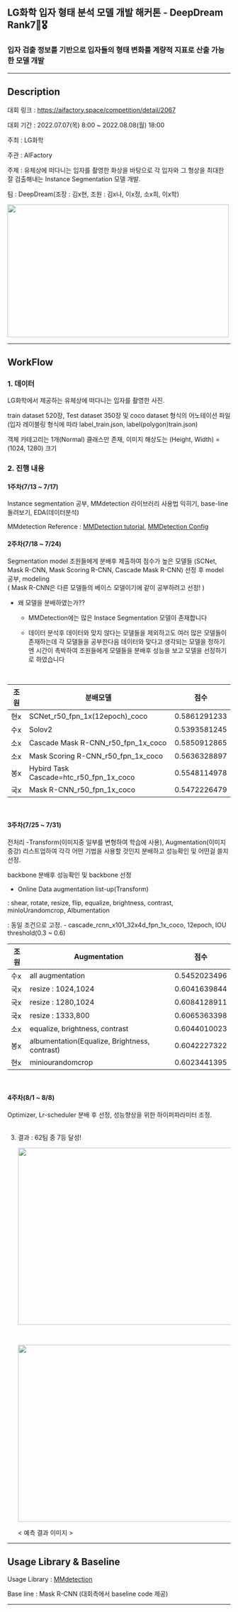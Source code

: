 ## LG화학 입자 형태 분석 모델 개발 해커톤 - DeepDream Rank7🏅🎖
### 입자 검출 정보를 기반으로 입자들의 형태 변화를 계량적 지표로 산출 가능한 모델 개발

---

## Description

대회 링크 : https://aifactory.space/competition/detail/2067 <br/>

대회 기간 : 2022.07.07(목) 8:00 ~ 2022.08.08(월) 18:00 <br/>

주최 : LG화학 <br/>

주관 : AIFactory <br/>

주제 : 유체상에 떠다니는 입자를 촬영한 화상을 바탕으로 각 입자와 그 형상을 최대한 잘 검출해내는 Instance Segmentation 모델 개발. <br/>

팀 : DeepDream(조장 : 김x현, 조원 : 김x나, 이x정, 소x희, 이x학) <br/>




<img src="https://user-images.githubusercontent.com/103362361/187381517-1abe006c-6073-4f27-9e55-ae35d388828e.png"  width="500" height="300"/> <br/>

---

## WorkFlow 

<!-- 각 진행상황에 대해 왜 이렇게 했고 어떻게 생각을 했는지에 대한 원인, 고찰이 들어가야 한다. -->

### 1. 데이터  
   
   LG화학에서 제공하는 유체상에 떠다니는 입자를 촬영한 사진. <br/>
   
   train dataset 520장, Test dataset 350장 및 coco dataset 형식의 어노테이션 파일(입자 레이블링 형식에 따라 label_train.json, label(polygon)train.json)  <br/>
   
   객체 카테고리는 1개(Normal) 클래스만 존재, 이미지 해상도는 (Height, Width) = (1024, 1280) 크기 <br/>



### 2. 진행 내용
   
   #### 1주차(7/13 ~ 7/17)  
   
   Instance segmentation 공부, MMdetection 라이브러리 사용법 익히기, base-line 돌려보기, EDA(데이터분석) <br/>
   
   MMdetection Reference : [MMDetection tutorial](https://greeksharifa.github.io/references/2021/09/05/MMDetection02/),  [MMDetection Config](https://velog.io/@dust_potato/MM-Detection-Config-%EC%9D%B4%ED%95%B4%ED%95%98%EA%B8%B0)

   #### 2주차(7/18 ~ 7/24)  
   
   Segmentation model 조원들에게 분배후 제출하여 점수가 높은 모델들  (SCNet, Mask R-CNN, Mask Scoring R-CNN, Cascade Mask R-CNN)
   선정 후 model 공부, modeling <br/>
   ( Mask R-CNN은 다른 모델들의 베이스 모델이기에 같이 공부하려고 선정! )
   
   
   - 왜 모델을 분배하였는가??
     - MMDetection에는 많은 Instace Segmentation 모델이 존재합니다
     
     - 데이터 분석후 데이터와 맞지 않다는 모델들을 제외하고도 여러 많은 모델들이 존재하는데 각 모델들을 공부한다음 데이터와 맞다고 생각되는 모델을 정하기엔 시간이 촉박하여 조원들에게 모델들을 분배후 성능을 보고 모델을 선정하기로 하였습니다
     
     <br/>
     
   
   
   조원 | 분배모델| 점수
   -----|-------|-------|
   현x  |  SCNet_r50_fpn_1x(12epoch)_coco  |  0.5861291233  |
   수x  |  Solov2 |  0.5393581245  |
   소x  |  Cascade Mask R-CNN_r50_fpn_1x_coco | 0.5850912865 |
   소x  |  Mask Scoring R-CNN_r50_fpn_1x_coco | 0.5636328897  |
   봉x  |  Hybird Task Cascade=htc_r50_fpn_1x_coco | 0.5548114978  |
   국x  |  Mask R-CNN_r50_fpn_1x_coco  |  0.5472226479 |

   <br/>

   #### 3주차(7/25 ~ 7/31)  
   
   전처리 -Transform(이미지중 일부를 변형하여 학습에 사용),  Augmentation(이미지 증강) 리스트업하여 각각 어떤 기법을 사용할 것인지 분배하고 성능확인 및 어떤걸 쓸지 선정.
   
   backbone 분배후 성능확인 및 backbone 선정 <br/>
   
   
   - Online Data augmentation list-up(Transform)   
   
   : shear, rotate, resize, flip, equalize, brightness, contrast, minIoUrandomcrop, Albumentation
   
   : 동일 조건으로 고정. - cascade_rcnn_x101_32x4d_fpn_1x_coco, 12epoch, IOU threshold(0.3 ~ 0.6)
   
   
   조원 | Augmentation | 점수 |
   -----|-------|-------|
   수x  | all augmentation   |  0.5452023496  |
   국x  | resize : 1024,1024 |  0.6041639844  |
   국x  | resize : 1280,1024 |  0.6084128911  |
   국x  | resize : 1333,800  |  0.6065363398  |
   소x  | equalize, brightness, contrast |  0.6044010023  |
   봉x  | albumentation(Equalize, Brightness, contrast)  |  0.6042227322  |
   현x  | miniourandomcrop | 0.6023441395 |
     
   <br/>



   #### 4주차(8/1 ~ 8/8)  
   
   Optimizer, Lr-scheduler 분배 후 선정, 성능향상을 위한 하이퍼파라미터 조정. <br/><br/>
   
  
  
  
  
  
   
 3. 결과 : 62팀 중 7등 달성!
    
    
    
    <img src="https://user-images.githubusercontent.com/103362361/187385788-913ff59d-cc4a-4d4a-bebc-456c99575e92.png"  width="600" height="400"/> <br/>
    
    <br/>
    
    <img src="https://user-images.githubusercontent.com/103362361/187386154-609a16be-80f0-448a-8033-e97df87c3954.png"  width="600" height="400"/> <br/>
    
       < 예측 결과 이미지 >
    

   
---

## Usage Library & Baseline

Usage Library : [MMdetection](https://github.com/open-mmlab/mmdetection)

Base line : Mask R-CNN (대회측에서 baseline code 제공)

---




